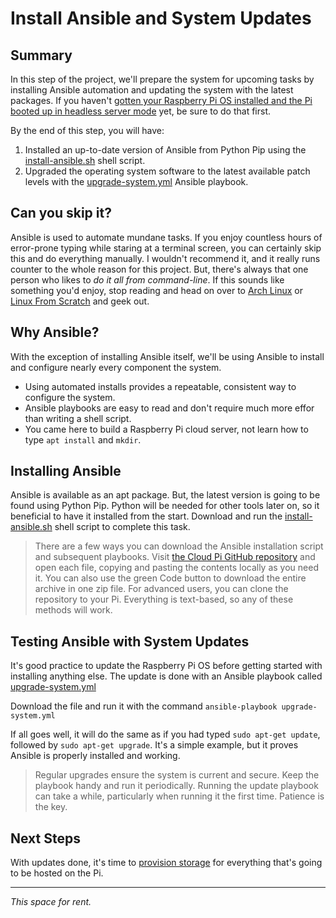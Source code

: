 # Install Ansible and System Updates

## Summary
In this step of the project, we'll prepare the system for upcoming tasks by installing Ansible automation and updating the system with the latest packages. If you haven't [gotten your Raspberry Pi OS installed and the Pi booted up in headless server mode](installing-hardware-and-os.md) yet, be sure to do that first.

By the end of this step, you will have:
1. Installed an up-to-date version of Ansible from Python Pip using the [install-ansible.sh](https://github.com/DavesCodeMusings/CloudPi/blob/main/install-ansible.sh) shell script.
1. Upgraded the operating system software to the latest available patch levels with the [upgrade-system.yml](https://github.com/DavesCodeMusings/CloudPi/blob/main/upgrade-system.yml) Ansible playbook.

## Can you skip it?
Ansible is used to automate mundane tasks. If you enjoy countless hours of error-prone typing while staring at a terminal screen, you can certainly skip this and do everything manually. I wouldn't recommend it, and it really runs counter to the whole reason for this project. But, there's always that one person who likes to _do it all from command-line_. If this sounds like something you'd enjoy, stop reading and head on over to [Arch Linux](https://archlinux.org/) or [Linux From Scratch](https://www.linuxfromscratch.org/) and geek out.

## Why Ansible?
With the exception of installing Ansible itself, we'll be using Ansible to install and configure nearly every component the system.
* Using automated installs provides a repeatable, consistent way to configure the system.
* Ansible playbooks are easy to read and don't require much more effor than writing a shell script.
* You came here to build a Raspberry Pi cloud server, not learn how to type `apt install` and `mkdir`.

## Installing Ansible
Ansible is available as an apt package. But, the latest version is going to be found using Python Pip. Python will be needed for other tools later on, so it beneficial to have it installed from the start. Download and run the [install-ansible.sh](https://github.com/DavesCodeMusings/CloudPi/blob/main/install-ansible.sh) shell script to complete this task.

> There are a few ways you can download the Ansible installation script and subsequent playbooks. Visit [the Cloud Pi GitHub repository](https://github.com/DavesCodeMusings/CloudPi) and open each file, copying and pasting the contents locally as you need it. You can also use the green Code button to download the entire archive in one zip file. For advanced users, you can clone the repository to your Pi. Everything is text-based, so any of these methods will work.

## Testing Ansible with System Updates
It's good practice to update the Raspberry Pi OS before getting started with installing anything else. The update is done with an Ansible playbook called [upgrade-system.yml](https://github.com/DavesCodeMusings/CloudPi/blob/main/upgrade-system.yml)

Download the file and run it with the command `ansible-playbook upgrade-system.yml`

If all goes well, it will do the same as if you had typed `sudo apt-get update`, followed by `sudo apt-get upgrade`. It's a simple example, but it proves Ansible is properly installed and working.

>Regular upgrades ensure the system is current and secure. Keep the playbook handy and run it periodically. Running the update playbook can take a while, particularly when running it the first time. Patience is the key.

## Next Steps
With updates done, it's time to [provision storage](provisioning-storage.md) for everything that's going to be hosted on the Pi.

___

_This space for rent._
